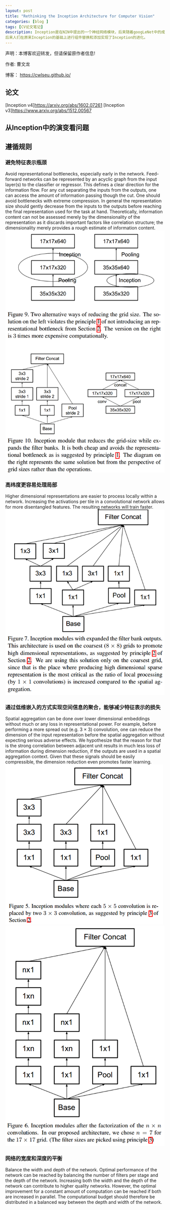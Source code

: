 ```yaml
---
layout: post
title: "Rethinking the Inception Architecture for Computer Vision"
categories: [blog ]
tags: [CV论文笔记]
description: Inception是在NIN中提出的一个神经网络模块，后来随着googLeNet中的成功被人们视为深度网络的法宝。
后来人们在原来Inception的基础上进行组件替换和添加实现了Inception的进化。
---
```


声明：本博客欢迎转发，但请保留原作者信息!

作者: 曹文龙

博客： <https://cwlseu.github.io/>

## 论文
[Inception v4]<https://arxiv.org/abs/1602.07261>
[Inception v3]<https://www.arxiv.org/abs/1512.00567>

## 从Inception中的演变看问题

## 遵循规则

### 避免特征表示瓶颈

Avoid representational bottlenecks, especially early in the network. Feed-forward networks can be represented by an acyclic graph from the input layer(s) to the classifier or regressor. This defines a clear direction
for the information flow. For any cut separating the inputs from the outputs, one can access the amount of information passing though the cut. One should avoid bottlenecks with extreme compression. In general the representation size should gently decrease from the inputs to the outputs before reaching the final representation used for the task at hand. Theoretically, information content can not be assessed merely by the dimensionality of the representation as it discards important factors like correlation structure; the dimensionality merely provides a rough estimate of information content.
![@](../images/inception/9.PNG)

### 高纬度更容易处理局部

Higher dimensional representations are easier to process locally within a network. Increasing the activations per tile in a convolutional network allows for more disentangled features. The resulting networks will train faster.
![@](../images/inception/7.PNG)

### 通过低维嵌入的方式实现空间信息的聚合，能够减少特征表示的损失

Spatial aggregation can be done over lower dimensional embeddings without much or any loss in representational power. For example, before performing a more spread out (e.g. 3 × 3) convolution, one can reduce the dimension of the input representation before the spatial aggregation without expecting serious adverse effects. We hypothesize that the reason for that is the strong correlation between adjacent unit results in much less loss of information during dimension reduction, if the outputs are used in a spatial aggregation context. Given that these signals should be easily compressible, the dimension reduction even promotes faster learning.
![@](../images/inception/5.PNG)
![@](../images/inception/6.PNG)

### 网络的宽度和深度的平衡
Balance the width and depth of the network. Optimal performance of the network can be reached by balancing the number of filters per stage and the depth of the network. Increasing both the width and the depth of the network can contribute to higher quality networks.
However, the optimal improvement for a constant amount of computation can be reached if both are increased in parallel. The computational budget should therefore be distributed in a balanced way between the depth and width of the network.